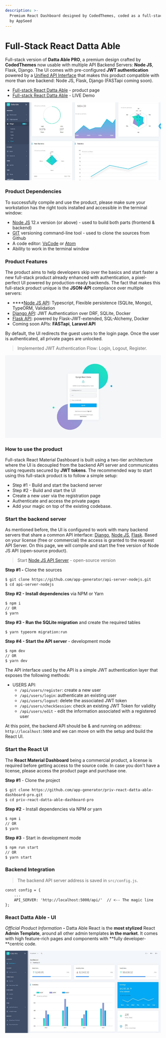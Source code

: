 ```yaml
---
description: >-
  Premium React Dashboard designed by CodedThemes, coded as a full-stack product
  by AppSeed
---
```


# Full-Stack React Datta Able

Full-stack version of **Datta Able PRO**, a premium design crafted by **CodedThemes** now usable with multiple API Backend Servers: **Node JS**, Flask, Django. The UI comes with pre-configured **JWT authentication** powered by a [Unified API Interface](../../boilerplate-code/api-server/api-unified-definition.md) that makes this product compatible with more than one backend: Node JS, Flask, Django \(FASTapi coming soon\).  

* [Full-stack React Datta Able](https://appseed.us/full-stack/react-datta-able) - product page
* [Full-stack React Datta Able](https://fullstack-react-datta-able.appseed-srv1.com/) - LIVE Demo

![React Datta Able - Full-stack Version](../../.gitbook/assets/react-firebase-datta-able-pro-screen-xs.jpg)



### Product Dependencies

To successfully compile and use the product, please make sure your workstation has the right tools installed and accessible in the terminal window:

* [Node JS](https://nodejs.org/en/) 12.x version \(or above\) - used to build both parts \(frontend & backend\)
* [GIT](https://git-scm.com/) versioning command-line tool - used to clone the sources from Github
* A code editor: [VsCode](https://code.visualstudio.com/) or [Atom](https://atom.io/)
* Ability to work in the terminal window   

### Product Features

The product aims to help developers skip over the basics and start faster a new full-stack product already enhanced with authentication, a pixel-perfect UI powered by production-ready backends. The fact that makes this full-stack product unique is the **JSON-API** compliance over multiple servers: 

* \*\*\*\*[Node JS API](../../boilerplate-code/api-server/node-js.md): Typescript, Flexible persistence \(SQLite, Mongo\), TypeORM, Validation
* [Django API](../../boilerplate-code/api-server/django.md): JWT Authentication over DRF, SQLite, Docker 
* [Flask API](../../boilerplate-code/api-server/flask.md): powered by Flask-JWT-extended, SQL-Alchemy, Docker
* Coming soon APIs: **FASTapi**, **Laravel API** 

By default, the UI redirects the guest users to the login page. Once the user is authenticated, all private pages are unlocked. 

> Implemented JWT Authentication Flow: Login, Logout, Register.

![Full-Stack React Datta Able - Login. ](../../.gitbook/assets/django-react-datta-able-login-xs%20%281%29%20%281%29.jpg)



### **How to use the product**

Full-stack React Material Dashboard is built using a two-tier architecture where the UI is decoupled from the backend API server and communicates using requests secured by **JWT tokens**. The recommended way to start using this full-stack product is to follow a simple setup: 

* Step \#1 - Build and start the backend server
* Step \#2 - Build and start the UI
* Create a new user via the registration page
* Authenticate and access the private pages
* Add your magic on top of the existing codebase. 



### Start the backend server

As mentioned before, the UI is configured to work with many backend servers that share a common API interface: [Django](../../boilerplate-code/api-server/django.md), [Node JS](../../boilerplate-code/api-server/node-js.md), [Flask](../../boilerplate-code/api-server/flask.md). Based on your license \(free or commercial\) the access is granted to the request API Server. On this page, we will compile and start the free version of Node JS API \(open-source product\). 

> Start [Node JS API Server](../../boilerplate-code/api-server/node-js.md) - open-source version

**Step \#1 -** Clone the sources

```text
$ git clone https://github.com/app-generator/api-server-nodejs.git
$ cd api-server-nodejs
```

**Step \#2 - Install dependencies** via NPM or Yarn

```text
$ npm i
// OR
$ yarn
```

**Step \#3 - Run the SQLite migration** and create the required tables

```text
$ yarn typeorm migration:run
```

**Step \#4 - Start the API server** - development mode

```text
$ npm dev
// OR
$ yarn dev
```

The API interface used by the API is a simple JWT authentication layer that exposes the following methods: 

* USERS API:
  * `/api/users/register`: create a new user
  * `/api/users/login`: authenticate an existing user
  * `/api/users/logout`: delete the associated JWT token
  * `/api/users/checkSession`: check an existing JWT Token for validity
  * `/api/users/edit` - edit the information associated with a registered user 

At this point, the backend API should be & and running on address: `http://localhost:5000`  and we can move on with the setup and build the React UI.



### Start the React UI

The **React Material Dashboard** being a commercial product, a license is required before getting access to the source code. In case you don't have a license, please access the product page and purchase one. 

**Step \#1** - Clone the project

```text
$ git clone https://github.com/app-generator/priv-react-datta-able-dashboard-pro.git
$ cd priv-react-datta-able-dashboard-pro 
```

**Step \#2** - Install dependencies via NPM or yarn

```text
$ npm i
// OR
$ yarn
```

**Step \#3** - Start in development mode

```text
$ npm run start 
// OR
$ yarn start
```

 

### Backend Integration

> The backend API server address is saved in `src/config.js`.

```text
const config = {
    ...
    API_SERVER: 'http://localhost:5000/api/'  // <-- The magic line
}; 
```



### **React Datta Able** - UI 

_Official Product Information_ **-**  Datta Able React is the **most stylized** React **Admin Template**, around all other admin templates **in the market**. It comes with high feature-rich pages and components with **fully developer-**centric code. 

![Full-Stack React Datta Able - Charts Page.](../../.gitbook/assets/django-react-datta-able-widgets-xs.jpg)

